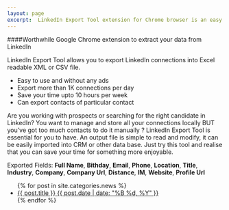 ```yaml
---
layout: page
excerpt:  LinkedIn Export Tool extension for Chrome browser is an easy way to extract connections to Excel CSV or XML file
---
```

####Worthwhile Google Chrome extension to extract your data from LinkedIn

LinkedIn Export Tool allows you to export LinkedIn connections into Excel readable XML or CSV file.

* Easy to use and without any ads
* Export more than 1K connections per day
* Save your time upto 10 hours per week
* Can export contacts of particular contact

Are you working with prospects or searching for the right candidate in LinkedIn? 
You want to manage and store all your connections locally BUT you’ve got too much contacts to do it manually ? 
LinkedIn Export Tool is essential for you to have. An output file is simple to read and modify, it can be easily imported into CRM or other data base.  Just try this tool and realise that you can save your time for something more enjoyable.


Exported Fields: __Full Name__, __Bithday__, __Email__, __Phone__, __Location__, __Title__, __Industry__, __Company__, __Company Url__, __Distance__, __IM__, __Website__, __Profile Url__



<ul class="post-list-alt">
{% for post in site.categories.news %} 
  <li><article><a href="{{ site.url }}{{ post.url }}">{{ post.title }} <span class="entry-date"><time datetime="{{ post.date | date_to_xmlschema }}">{{ post.date | date: "%B %d, %Y" }}</time></span></a></article></li>
{% endfor %}
</ul>